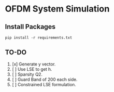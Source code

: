 # OFDM System Simulation

## Install Packages

`pip install -r requirements.txt`

## TO-DO

1. [x] Generate y vector.
2. [ ] Use LSE to get h.
3. [ ] Sparsity Q2.
4. [ ] Guard Band of 200 each side.
5. [ ] Constrained LSE formulation.